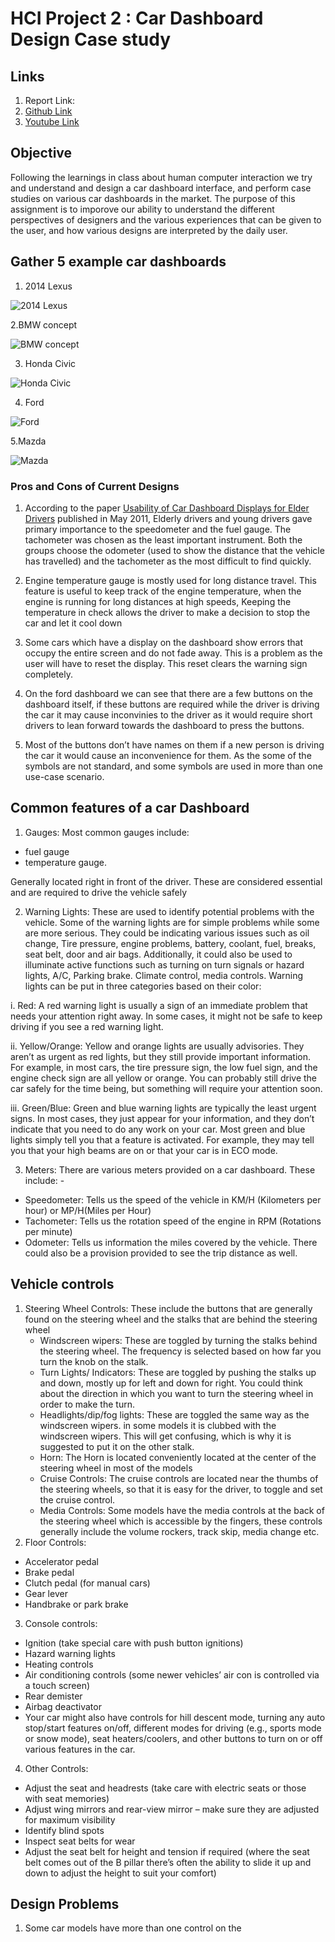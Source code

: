 # HCI Project 2 : Car Dashboard Design Case study 


## Links

1. Report Link:
2. [Github Link](https://github.com/Wolfram235/MicrowaveDesignCaseStudy)
3. [Youtube Link](https://youtu.be/PX9oo9QAwKQ)

## Objective

Following the learnings in class about human computer interaction we try and understand and design a car dashboard interface, and perform case studies on various car dashboards
in the market. The purpose of this assignment is to imporove our ability to understand the different perspectives of designers and the various experiences that can be given to the user, and how various designs are interpreted by the daily user.

## Gather 5 example car dashboards

1. 2014 Lexus 

![2014 Lexus](https://user-images.githubusercontent.com/31333864/114793457-07477480-9d50-11eb-9773-e391ccf04a34.png)

2.BMW concept 

![BMW concept](https://user-images.githubusercontent.com/31333864/114793514-23e3ac80-9d50-11eb-9748-73c89a4f1edf.png)

3. Honda Civic

![Honda Civic](https://user-images.githubusercontent.com/31333864/114793536-2e05ab00-9d50-11eb-94df-22933d15e7ff.png)

4. Ford 

![Ford](https://user-images.githubusercontent.com/31333864/114794899-ffd59a80-9d52-11eb-849c-b6a13fe0c86d.png)

5.Mazda

![Mazda](https://user-images.githubusercontent.com/31333864/114793590-4b3a7980-9d50-11eb-8e4d-dd14aa8d45c1.png)


### Pros and Cons of Current Designs

1. According to the paper [Usability of Car Dashboard Displays for Elder Drivers]() published in May 2011, Elderly drivers and young drivers gave primary importance to the speedometer and the fuel gauge. The tachometer was chosen as the least important instrument. Both the groups choose the odometer (used to show the distance that the vehicle has travelled) and the tachometer as the most difficult to find quickly. 

2. Engine temperature gauge is mostly used for long distance travel. This feature is useful to keep track of the engine temperature, when the engine is running for long distances at high speeds, Keeping the temperature in check allows the driver to make a decision to stop the car and let it cool down

3. Some cars which have a display on the dashboard show errors that occupy the entire screen and do not fade away. This is a problem as the user will have to reset the display. This reset clears the warning sign completely. 

4. On the ford dashboard we can see that there are a few buttons on the dashboard itself, if these buttons are required while the driver is driving the car it may cause inconvinies to the driver as it would require short drivers to lean forward towards the dashboard to press the buttons.

5. Most of the buttons don’t have names on them if a new person is driving the car it would cause an inconvenience for them. As the some of the symbols are not standard, and some symbols are used in more than one use-case scenario.



## Common features of a car Dashboard

1.  Gauges:
Most common gauges include:   
- fuel gauge 
- temperature gauge. 

Generally located right in front of the driver. 
These are considered essential and are required to drive the vehicle safely

2. Warning Lights:
These are used to identify potential problems with the vehicle. Some of the warning lights are for simple problems while some are more serious. They could be indicating various issues such as oil change, Tire pressure, engine problems, battery, coolant, fuel, breaks, seat belt, door and air bags. Additionally, it could also be used to illuminate active functions such as turning on turn signals or hazard lights, A/C, Parking brake. Climate control, media controls.
Warning lights can be put in three categories based on their color:

i. Red: A red warning light is usually a sign of an immediate problem that needs your attention right away. In some cases, it might not be safe to keep driving if you see a red warning light.

ii. Yellow/Orange: Yellow and orange lights are usually advisories. They aren’t as urgent as red lights, but they still provide important information. For example, in most cars, the tire pressure sign, the low fuel sign, and the engine check sign are all yellow or orange. You can probably still drive the car safely for the time being, but something will require your attention soon.

iii. Green/Blue: Green and blue warning lights are typically the least urgent signs. In most cases, they just appear for your information, and they don’t indicate that you need to do any work on your car. Most green and blue lights simply tell you that a feature is activated. For example, they may tell you that your high beams are on or that your car is in ECO mode.  

3. Meters:
There are various meters provided on a car dashboard. These include: -
- Speedometer: Tells us the speed of the vehicle in KM/H (Kilometers per hour) or MP/H(Miles per Hour) 
- Tachometer: Tells us the rotation speed of the engine in RPM (Rotations per minute)
- Odometer: Tells us information the miles covered by the vehicle. There could also be a provision provided to see the trip distance as well. 

## Vehicle controls

1. Steering Wheel Controls: These include the buttons that are generally found on the steering wheel and the stalks that are behind the steering wheel
   -  Windscreen wipers: These are toggled by turning the stalks behind the steering wheel. The frequency is selected based on how far you turn the knob on the stalk.
   -  Turn Lights/ Indicators: These are toggled by pushing the stalks up and down, mostly up for left and down for right. You could think about the direction in which you want to turn the steering wheel in order to make the turn.
   -  Headlights/dip/fog lights: These are toggled the same way as the windscreen wipers. in some models it is clubbed with the windscreen wipers. This will get confusing, which is why it is suggested to put it on the other stalk.
   -  Horn: The Horn is located conveniently located at the center of the steering wheel in most of the models 
   - Cruise Controls: The cruise controls are located near the thumbs of the steering wheels, so that it is easy for the driver, to toggle and set the cruise control.
   - Media Controls: Some models have the media controls at the back of the steering wheel which is accessible by the fingers, these controls generally include the volume rockers, track skip, media change etc. 
2. Floor Controls:
-	Accelerator pedal
-	Brake pedal
-	Clutch pedal (for manual cars)
-	Gear lever
-	Handbrake or park brake

3. Console controls:
  -	Ignition (take special care with push button ignitions)
-	Hazard warning lights
-	Heating controls
-	Air conditioning controls (some newer vehicles’ air con is controlled via a touch screen)
-	Rear demister
-	Airbag deactivator
-	Your car might also have controls for hill descent mode, turning any auto stop/start features on/off, different modes for driving (e.g., sports mode or snow mode), seat heaters/coolers, and other buttons to turn on or off various features in the car.

4. Other Controls:
-	Adjust the seat and headrests (take care with electric seats or those with seat memories)
-	Adjust wing mirrors and rear-view mirror – make sure they are adjusted for maximum visibility
-	Identify blind spots
- Inspect seat belts for wear
-	Adjust the seat belt for height and tension if required (where the seat belt comes out of the B pillar there’s often the ability to slide it up and down to adjust the height to suit your comfort)

## Design Problems
1. Some car models have more than one control on the 




